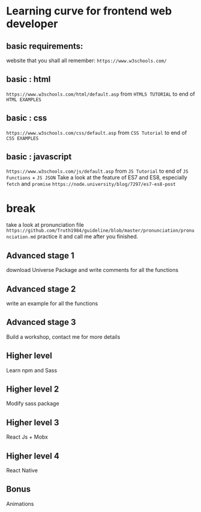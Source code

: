 # Learning curve for frontend web developer

## basic requirements:

website that you shall all remember:
`https://www.w3schools.com/`

## basic : html

`https://www.w3schools.com/html/default.asp`
from `HTML5 TUTORIAL` to end of `HTML EXAMPLES`

## basic : css

`https://www.w3schools.com/css/default.asp`
from `CSS Tutorial` to end of `CSS EXAMPLES`

## basic : javascript

`https://www.w3schools.com/js/default.asp`
from `JS Tutorial` to end of `JS Functions` + `JS JSON`
Take a look at the feature of ES7 and ES8, especially `fetch` and `promise`
`https://node.university/blog/7297/es7-es8-post`

# break

take a look at pronunciation file
`https://github.com/Truth1984/guideline/blob/master/pronunciation/pronunciation.md`
practice it and call me after you finished.

## Advanced stage 1

download Universe Package and write comments for all the functions

## Advanced stage 2

write an example for all the functions

## Advanced stage 3

Build a workshop, contact me for more details

## Higher level

Learn npm and Sass

## Higher level 2

Modify sass package

## Higher level 3

React Js + Mobx

## Higher level 4

React Native

## Bonus

Animations
